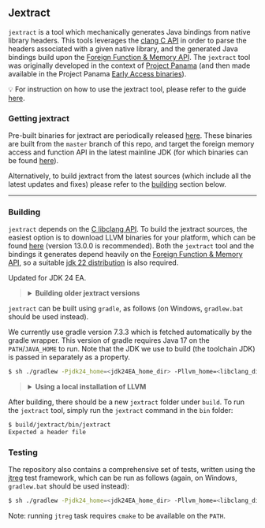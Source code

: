 ## Jextract

`jextract` is a tool which mechanically generates Java bindings from native library headers. This tools leverages the [clang C API](https://clang.llvm.org/doxygen/group__CINDEX.html) in order to parse the headers associated with a given native library, and the generated Java bindings build upon the [Foreign Function & Memory API](https://openjdk.java.net/jeps/454). The `jextract` tool was originally developed in the context of [Project Panama](https://openjdk.java.net/projects/panama/) (and then made available in the Project Panama [Early Access binaries](https://jdk.java.net/panama/)).

:bulb: For instruction on how to use the jextract tool, please refer to the guide [here](doc/GUIDE.md).

### Getting jextract

Pre-built binaries for jextract are periodically released [here](https://jdk.java.net/jextract). These binaries are built from the `master` branch of this repo, and target the foreign memory access and function API in the latest mainline JDK (for which binaries can be found [here](https://jdk.java.net)).

Alternatively, to build jextract from the latest sources (which include all the latest updates and fixes) please refer to the [building](#building) section below.

---

### Building

`jextract` depends on the [C libclang API](https://clang.llvm.org/doxygen/group__CINDEX.html). To build the jextract sources, the easiest option is to download LLVM binaries for your platform, which can be found [here](https://releases.llvm.org/download.html) (version 13.0.0 is recommended). Both the `jextract` tool and the bindings it generates depend heavily on the [Foreign Function & Memory API](https://openjdk.java.net/jeps/454), so a suitable [jdk 22 distribution](https://jdk.java.net/22/) is also required.

Updated for JDK 24 EA.

> <details><summary><strong>Building older jextract versions</strong></summary>
>
> The `master` branch always tracks the latest version of the JDK. If you wish to build an older version of jextract, which targets an earlier version of the JDK you can do so by checking out the appropriate branch.
> For example, to build a jextract tool which works against JDK 21:
>
> `git checkout jdk21`
>
> Over time, new branches will be added, each targeting a specific JDK version.
> </details>

`jextract` can be built using `gradle`, as follows (on Windows, `gradlew.bat` should be used instead).

We currently use gradle version 7.3.3 which is fetched automatically by the gradle wrapper. This version of gradle requires Java 17 on the `PATH`/`JAVA_HOME` to run. Note that the JDK we use to build (the toolchain JDK) is passed in separately as a property.



```sh
$ sh ./gradlew -Pjdk24_home=<jdk24EA_home_dir> -Pllvm_home=<libclang_dir> clean verify
```


> <details><summary><strong>Using a local installation of LLVM</strong></summary>
>
> While the recommended way is to use a [release from the LLVM project](https://releases.llvm.org/download.html),
> extract it then make `llvm_home` point to this directory, it may be possible to use a local installation instead.
>
> E.g. on macOs the `llvm_home` can also be set as one of these locations :
>
> * `/Library/Developer/CommandLineTools/usr/` if using Command Line Tools
> * `/Applications/Xcode.app/Contents/Developer/Toolchains/XcodeDefault.xctoolchain/usr/` if using XCode
> * `$(brew --prefix llvm)` if using the [LLVM install from Homebrew](https://formulae.brew.sh/formula/llvm#default)
>
> </details>

After building, there should be a new `jextract` folder under `build`.
To run the `jextract` tool, simply run the `jextract` command in the `bin` folder:

```sh
$ build/jextract/bin/jextract
Expected a header file
```

### Testing

The repository also contains a comprehensive set of tests, written using the [jtreg](https://openjdk.java.net/jtreg/) test framework, which can be run as follows (again, on Windows, `gradlew.bat` should be used instead):

```sh
$ sh ./gradlew -Pjdk24_home=<jdk24EA_home_dir> -Pllvm_home=<libclang_dir> -Pjtreg_home=<jtreg_home> jtreg
```

Note: running `jtreg` task requires `cmake` to be available on the `PATH`.
